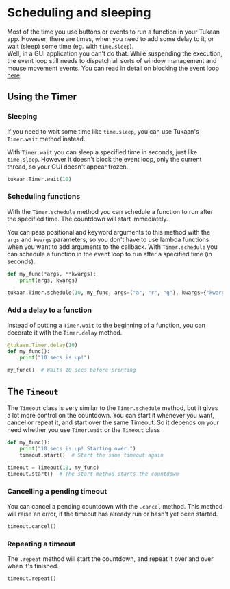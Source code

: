# Scheduling and sleeping

Most of the time you use buttons or events to run a function in your Tukaan app. However, there are times, when you need to add some delay to it, or wait (sleep) some time (eg. with `time.sleep`).<br>Well, in a GUI application you can't do that. While suspending the execution, the event loop still needs to dispatch all sorts of window management and mouse movement events. You can read in detail on blocking the event loop [here](/docs/advanced/blocking).


## Using the Timer

### Sleeping
If you need to wait some time like `time.sleep`, you can use Tukaan's `Timer.wait` method instead.

With `Timer.wait` you can sleep a specified time in seconds, just like `time.sleep`. However it doesn't block the event loop, only the current thread, so your GUI doesn't appear frozen.
```python
tukaan.Timer.wait(10)
```

### Scheduling functions
With the `Timer.schedule` method you can schedule a function to run after the specified time. The countdown will start immediately.

You can pass positional and keyword arguments to this method with the `args` and `kwargs` parameters, so you don't have to use lambda functions when you want to add arguments to the callback.
With `Timer.schedule` you can schedule a function in the event loop to run after a specified time (in seconds).
```python
def my_func(*args, **kwargs):
    print(args, kwargs)

tukaan.Timer.schedule(10, my_func, args=("a", "r", "g"), kwargs={"kwarg": True})
```

### Add a delay to a function
Instead of putting a `Timer.wait` to the beginning of a function, you can decorate it with the `Timer.delay` method.
```python
@tukaan.Timer.delay(10)
def my_func():
    print("10 secs is up!")

my_func()  # Waits 10 secs before printing
```


## The `Timeout`

The `Timeout` class is very similar to the `Timer.schedule` method, but it gives a lot more control on the countdown. You can start it whenever you want, cancel or repeat it, and start over the same Timeout. So it depends on your need whether you use `Timer.wait` or the `Timeout` class

```python
def my_func():
    print("10 secs is up! Starting over.")
    timeout.start()  # Start the same timeout again

timeout = Timeout(10, my_func)
timeout.start()  # The start method starts the countdown
```

### Cancelling a pending timeout
You can cancel a pending countdown with the `.cancel` method. This method will raise an error, if the timeout has already run or hasn't yet been started.

```python
timeout.cancel()
```

### Repeating a timeout
The `.repeat` method will start the countdown, and repeat it over and over when it's finished.

```python
timeout.repeat()
```
